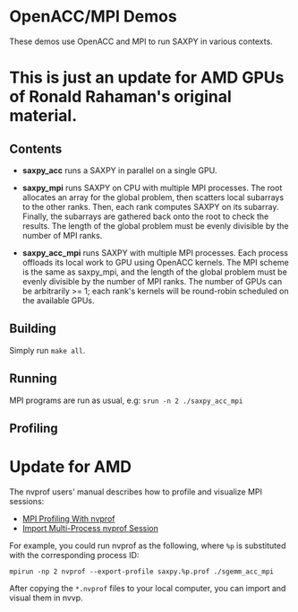 OpenACC/MPI Demos
=================

These demos use OpenACC and MPI to run SAXPY in various contexts.


# This is just an update for AMD GPUs of Ronald Rahaman's original material.

Contents
--------

* **saxpy\_acc** runs a SAXPY in parallel on a single GPU.

* **saxpy\_mpi** runs SAXPY on CPU with multiple MPI processes.  The root
  allocates an array for the global problem, then scatters local subarrays to
  the other ranks.  Then, each rank computes SAXPY on its subarray.  Finally,
  the subarrays are gathered back onto the root to check the results.  The
  length of the global problem must be evenly divisible by the number of MPI
  ranks.

* **saxpy\_acc\_mpi** runs SAXPY with multiple MPI processes.  Each process
  offloads its local work to GPU using OpenACC kernels.  The MPI scheme is the
  same as saxpy\_mpi, and the length of the global problem must be evenly
  divisible by the number of MPI ranks.  The number of GPUs can
  be arbitrarily >= 1; each rank's kernels will be round-robin scheduled on the
  available GPUs.


Building
--------

Simply run `make all`.


Running
-------

MPI programs are run as usual, e.g: `srun -n 2 ./saxpy_acc_mpi`


Profiling
---------

# Update for AMD

The nvprof users' manual describes how to profile and visualize MPI sessions:

* [MPI Profiling With nvprof](http://docs.nvidia.com/cuda/profiler-users-guide/index.html#mpi-nvprof)
* [Import Multi-Process nvprof Session](http://docs.nvidia.com/cuda/profiler-users-guide/index.html#import-multi-nvprof-session)

For example, you could run nvprof as the following, where `%p` is substituted with the corresponding process ID:

``` Shell
mpirun -np 2 nvprof --export-profile saxpy.%p.prof ./sgemm_acc_mpi
```

After copying the `*.nvprof` files to your local computer, you can import and visual them in nvvp.
